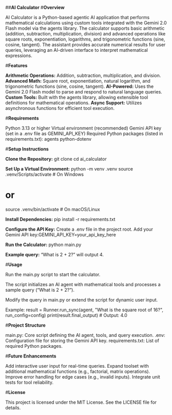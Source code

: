 ##**AI Calculator**
#**Overview**

AI Calculator is a Python-based agentic AI application that performs mathematical calculations using custom tools integrated with the Gemini 2.0 Flash model via the agents library.
The calculator supports basic arithmetic (addition, subtraction, multiplication, division) and advanced operations like square roots, exponentiation, logarithms, and trigonometric functions (sine, cosine, tangent).
The assistant provides accurate numerical results for user queries, leveraging an AI-driven interface to interpret mathematical expressions.

#**Features**

**Arithmetic Operations:** Addition, subtraction, multiplication, and division.
**Advanced Math:** Square root, exponentiation, natural logarithm, and trigonometric functions (sine, cosine, tangent).
**AI-Powered:** Uses the Gemini 2.0 Flash model to parse and respond to natural language queries.
**Custom Tools:** Built with the agents library, allowing extensible tool definitions for mathematical operations.
**Async Support:** Utilizes asynchronous functions for efficient tool execution.

#**Requirements**

Python 3.13 or higher
Virtual environment (recommended)
Gemini API key (set in a .env file as GEMINI_API_KEY)
Required Python packages (listed in requirements.txt):
agents
python-dotenv



#**Setup Instructions**

**Clone the Repository:** git clone <repository-url>
cd ai_calculator


**Set Up a Virtual Environment:** python -m venv .venv
source .venv/Scripts/activate  # On Windows
# or
source .venv/bin/activate  # On macOS/Linux


**Install Dependencies:** pip install -r requirements.txt


**Configure the API Key:**
Create a .env file in the project root.
Add your Gemini API key:GEMINI_API_KEY=your_api_key_here




**Run the Calculator:** python main.py


**Example query:** “What is 2 + 2?” will output 4.



#**Usage**

Run the main.py script to start the calculator.

The script initializes an AI agent with mathematical tools and processes a sample query (“What is 2 + 2?”).

Modify the query in main.py or extend the script for dynamic user input.

Example:
result = Runner.run_sync(agent, "What is the square root of 16?", run_config=config)
print(result.final_output)  # Output: 4.0



#**Project Structure**

main.py: Core script defining the AI agent, tools, and query execution.
.env: Configuration file for storing the Gemini API key.
requirements.txt: List of required Python packages.

#**Future Enhancements**

Add interactive user input for real-time queries.
Expand toolset with additional mathematical functions (e.g., factorial, matrix operations).
Improve error handling for edge cases (e.g., invalid inputs).
Integrate unit tests for tool reliability.

#**License**

This project is licensed under the MIT License. See the LICENSE file for details.

